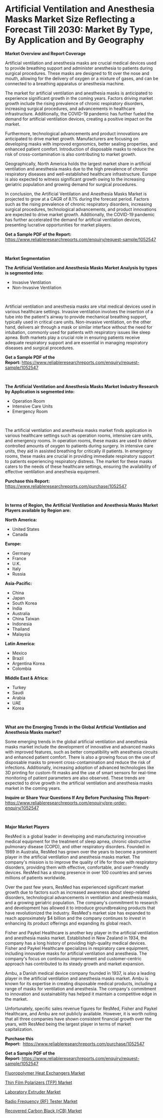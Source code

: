 <p><h1>Artificial Ventilation and Anesthesia Masks Market Size Reflecting a Forecast Till 2030: Market By Type, By Application and By Geography</h1></p><p><strong>Market Overview and Report Coverage</strong></p>
<p><p>Artificial ventilation and anesthesia masks are crucial medical devices used to provide breathing support and administer anesthesia to patients during surgical procedures. These masks are designed to fit over the nose and mouth, allowing for the delivery of oxygen or a mixture of gases, and can be connected to a breathing apparatus or anesthesia machine.</p><p>The market for artificial ventilation and anesthesia masks is anticipated to experience significant growth in the coming years. Factors driving market growth include the rising prevalence of chronic respiratory disorders, increasing surgical procedures, and advancements in healthcare infrastructure. Additionally, the COVID-19 pandemic has further fueled the demand for artificial ventilation devices, creating a positive impact on the market.</p><p>Furthermore, technological advancements and product innovations are anticipated to drive market growth. Manufacturers are focusing on developing masks with improved ergonomics, better sealing properties, and enhanced patient comfort. Introduction of disposable masks to reduce the risk of cross-contamination is also contributing to market growth.</p><p>Geographically, North America holds the largest market share in artificial ventilation and anesthesia masks due to the high prevalence of chronic respiratory diseases and well-established healthcare infrastructure. Europe is also expected to witness significant growth owing to the increasing geriatric population and growing demand for surgical procedures.</p><p>In conclusion, the Artificial Ventilation and Anesthesia Masks Market is projected to grow at a CAGR of 8.1% during the forecast period. Factors such as the rising prevalence of chronic respiratory disorders, increasing surgical procedures, technological advancements, and product innovations are expected to drive market growth. Additionally, the COVID-19 pandemic has further accelerated the demand for artificial ventilation devices, presenting lucrative opportunities for market players.</p></p>
<p><strong>Get a Sample PDF of the Report:</strong> <a href="https://www.reliableresearchreports.com/enquiry/request-sample/1052547">https://www.reliableresearchreports.com/enquiry/request-sample/1052547</a></p>
<p>&nbsp;</p>
<p><strong>Market Segmentation</strong></p>
<p><strong>The Artificial Ventilation and Anesthesia Masks Market Analysis by types is segmented into:</strong></p>
<p><ul><li>Invasive Ventilation</li><li>Non-Invasive Ventilation</li></ul></p>
<p>&nbsp;</p>
<p><p>Artificial ventilation and anesthesia masks are vital medical devices used in various healthcare settings. Invasive ventilation involves the insertion of a tube into the patient's airway to provide mechanical breathing support, typically used in critical care units. Non-invasive ventilation, on the other hand, delivers air through a mask or similar interface without the need for intubation, commonly used for patients with respiratory issues like sleep apnea. Both markets play a crucial role in ensuring patients receive adequate respiratory support and are essential in managing respiratory diseases and surgical procedures.</p></p>
<p><strong>Get a Sample PDF of the Report:</strong>&nbsp;<a href="https://www.reliableresearchreports.com/enquiry/request-sample/1052547">https://www.reliableresearchreports.com/enquiry/request-sample/1052547</a></p>
<p>&nbsp;</p>
<p><strong>The Artificial Ventilation and Anesthesia Masks Market Industry Research by Application is segmented into:</strong></p>
<p><ul><li>Operation Room</li><li>Intensive Care Units</li><li>Emergency Room</li></ul></p>
<p>&nbsp;</p>
<p><p>The artificial ventilation and anesthesia masks market finds application in various healthcare settings such as operation rooms, intensive care units, and emergency rooms. In operation rooms, these masks are used to deliver controlled amounts of oxygen to patients during surgery. In intensive care units, they aid in assisted breathing for critically ill patients. In emergency rooms, these masks are crucial in providing immediate respiratory support to patients experiencing respiratory distress. The market for these masks caters to the needs of these healthcare settings, ensuring the availability of effective ventilation and anesthesia equipment.</p></p>
<p><strong>Purchase this Report:</strong>&nbsp; <a href="https://www.reliableresearchreports.com/purchase/1052547">https://www.reliableresearchreports.com/purchase/1052547</a></p>
<p>&nbsp;</p>
<p><strong>In terms of Region, the Artificial Ventilation and Anesthesia Masks Market Players available by Region are:</strong></p>
<p>
    <p> <strong> North America: </strong>
        <ul>
            <li>United States</li>
            <li>Canada</li>
        </ul>
        </p> 
    <p> <strong> Europe: </strong>
        <ul>
            <li>Germany</li>
            <li>France</li>
            <li>U.K.</li>
            <li>Italy</li>
            <li>Russia</li>
        </ul>
        </p> 
    <p> <strong> Asia-Pacific: </strong>
        <ul>
            <li>China</li>
            <li>Japan</li>
            <li>South Korea</li>
            <li>India</li>
            <li>Australia</li>
            <li>China Taiwan</li>
            <li>Indonesia</li>
            <li>Thailand</li>
            <li>Malaysia</li>
        </ul>
        </p> 
    <p> <strong> Latin America: </strong>
        <ul>
            <li>Mexico</li>
            <li>Brazil</li>
            <li>Argentina Korea</li>
            <li>Colombia</li>
        </ul>
        </p> 
    <p> <strong> Middle East & Africa: </strong>
        <ul>
            <li>Turkey</li>
            <li>Saudi</li>
            <li>Arabia</li>
            <li>UAE</li>
            <li>Korea</li>
        </ul>
    </p>
    </p>
<p>&nbsp;</p>
<p><strong>What are the Emerging Trends in the Global Artificial Ventilation and Anesthesia Masks market?</strong></p>
<p><p>Some emerging trends in the global artificial ventilation and anesthesia masks market include the development of innovative and advanced masks with improved features, such as better compatibility with anesthesia circuits and enhanced patient comfort. There is also a growing focus on the use of disposable masks to prevent cross-contamination and reduce the risk of infections. Additionally, increasing adoption of advanced technologies like 3D printing for custom-fit masks and the use of smart sensors for real-time monitoring of patient parameters are also observed. These trends are expected to drive growth in the artificial ventilation and anesthesia masks market in the coming years.</p></p>
<p><strong>Inquire or Share Your Questions If Any Before Purchasing This Report</strong>- <a href="https://www.reliableresearchreports.com/enquiry/pre-order-enquiry/1052547">https://www.reliableresearchreports.com/enquiry/pre-order-enquiry/1052547</a></p>
<p>&nbsp;</p>
<p><strong>Major Market Players</strong></p>
<p><p>ResMed is a global leader in developing and manufacturing innovative medical equipment for the treatment of sleep apnea, chronic obstructive pulmonary disease (COPD), and other respiratory disorders. Founded in 1989 in Australia, ResMed has grown over the years to become a prominent player in the artificial ventilation and anesthesia masks market. The company's mission is to improve the quality of life for those with respiratory disorders, providing them with effective, comfortable, and user-friendly devices. ResMed has a strong presence in over 100 countries and serves millions of patients worldwide.</p><p>Over the past few years, ResMed has experienced significant market growth due to factors such as increased awareness about sleep-related disorders, technological advancements in ventilation and anesthesia masks, and a growing geriatric population. The company's commitment to research and development has allowed it to introduce groundbreaking products that have revolutionized the industry. ResMed's market size has expanded to reach approximately $4 billion and the company continues to invest in enhancing its product offerings and expanding its global reach.</p><p>Fisher and Paykel Healthcare is another key player in the artificial ventilation and anesthesia masks market. Established in New Zealand in 1934, the company has a long history of providing high-quality medical devices. Fisher and Paykel Healthcare specializes in respiratory care equipment, including innovative masks for artificial ventilation and anesthesia. The company's focus on continuous improvement and customer-centric approach has contributed to its steady growth and market expansion.</p><p>Ambu, a Danish medical device company founded in 1937, is also a leading player in the artificial ventilation and anesthesia masks market. Ambu is known for its expertise in creating disposable medical products, including a range of masks for ventilation and anesthesia. The company's commitment to innovation and sustainability has helped it maintain a competitive edge in the market.</p><p>Unfortunately, specific sales revenue figures for ResMed, Fisher and Paykel Healthcare, and Ambu are not publicly available. However, it is worth noting that all three companies have shown consistent financial growth over the years, with ResMed being the largest player in terms of market capitalization.</p></p>
<p><strong>Purchase this Report:</strong>&nbsp;&nbsp;<a href="https://www.reliableresearchreports.com/purchase/1052547">https://www.reliableresearchreports.com/purchase/1052547</a></p>
<p></p>
<p><strong>Get a Sample PDF of the Report:</strong>&nbsp;<a href="https://www.reliableresearchreports.com/enquiry/request-sample/1052547">https://www.reliableresearchreports.com/enquiry/request-sample/1052547</a></p>
<p><p><a href="https://medium.com/@vincentalvarez1980/fluoropolymer-heat-exchangers-market-current-market-share-cagr-growth-projection-and-forecast-080f03a4a7f3">Fluoropolymer Heat Exchangers Market</a></p><p><a href="https://www.linkedin.com/pulse/decoding-thin-film-polarizers-tfp-market-deep-dive-dcv8e/">Thin Film Polarizers (TFP) Market</a></p><p><a href="https://medium.com/@amandagarza17/laboratory-extruder-market-opportunities-and-strategies-forecast-for-period-from-2023-2030-983eb55db173">Laboratory Extruder Market</a></p><p><a href="https://www.linkedin.com/pulse/decoding-radio-frequency-rf-tester-market-deep-dive-wg7ce/">Radio Frequency (RF) Tester Market</a></p><p><a href="https://www.linkedin.com/pulse/recovered-carbon-black-rcb-market-insights-players-forecast-0y1oe/">Recovered Carbon Black (rCB) Market</a></p></p>